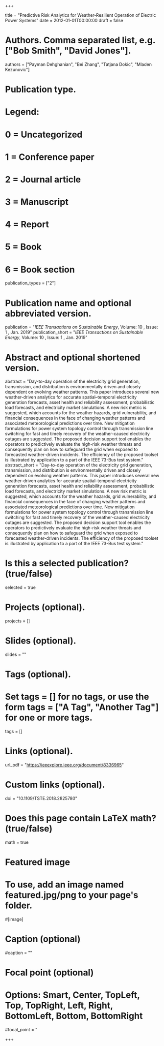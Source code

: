 +++

title = "Predictive Risk Analytics for Weather-Resilient Operation of Electric Power Systems"
date = 2012-01-01T00:00:00
draft = false

# Authors. Comma separated list, e.g. ["Bob Smith", "David Jones"].
authors = ["Payman Dehghanian", "Bei Zhang", "Tatjana Dokic", "Mladen Kezunovic"]

# Publication type.
# Legend:
# 0 = Uncategorized
# 1 = Conference paper
# 2 = Journal article
# 3 = Manuscript
# 4 = Report
# 5 = Book
# 6 = Book section
publication_types = ["2"]

# Publication name and optional abbreviated version.
publication = "*IEEE Transactions on Sustainable Energy*, Volume: 10 , Issue: 1 , Jan. 2019"
publication_short = "*IEEE Transactions on Sustainable Energy*, Volume: 10 , Issue: 1 , Jan. 2019"


# Abstract and optional shortened version.
abstract = "Day-to-day operation of the electricity grid generation, transmission, and distribution is environmentally driven and closely dependent on evolving weather patterns. This paper introduces several new weather-driven analytics for accurate spatial–temporal electricity generation forecasts, asset health and reliability assessment, probabilistic load forecasts, and electricity market simulations. A new risk metric is suggested, which accounts for the weather hazards, grid vulnerability, and financial consequences in the face of changing weather patterns and associated meteorological predictions over time. New mitigation formulations for power system topology control through transmission line switching for fast and timely recovery of the weather-caused electricity outages are suggested. The proposed decision support tool enables the operators to predictively evaluate the high-risk weather threats and consequently plan on how to safeguard the grid when exposed to forecasted weather-driven incidents. The efficiency of the proposed toolset is illustrated by application to a part of the IEEE 73-Bus test system."
abstract_short = "Day-to-day operation of the electricity grid generation, transmission, and distribution is environmentally driven and closely dependent on evolving weather patterns. This paper introduces several new weather-driven analytics for accurate spatial–temporal electricity generation forecasts, asset health and reliability assessment, probabilistic load forecasts, and electricity market simulations. A new risk metric is suggested, which accounts for the weather hazards, grid vulnerability, and financial consequences in the face of changing weather patterns and associated meteorological predictions over time. New mitigation formulations for power system topology control through transmission line switching for fast and timely recovery of the weather-caused electricity outages are suggested. The proposed decision support tool enables the operators to predictively evaluate the high-risk weather threats and consequently plan on how to safeguard the grid when exposed to forecasted weather-driven incidents. The efficiency of the proposed toolset is illustrated by application to a part of the IEEE 73-Bus test system."

# Is this a selected publication? (true/false)
selected = true

# Projects (optional).

projects = []

# Slides (optional).
slides = ""

# Tags (optional).
# Set tags = [] for no tags, or use the form tags = ["A Tag", "Another Tag"] for one or more tags.
tags = []

# Links (optional).
url_pdf = "https://ieeexplore.ieee.org/document/8336965"


# Custom links (optional).

doi = "10.1109/TSTE.2018.2825780"

# Does this page contain LaTeX math? (true/false)
math = true

# Featured image
# To use, add an image named featured.jpg/png to your page's folder.

#[image]  
  # Caption (optional)
  #caption = ""
  
  # Focal point (optional)
  # Options: Smart, Center, TopLeft, Top, TopRight, Left, Right, BottomLeft, Bottom, BottomRight
  #focal_point = "

+++
